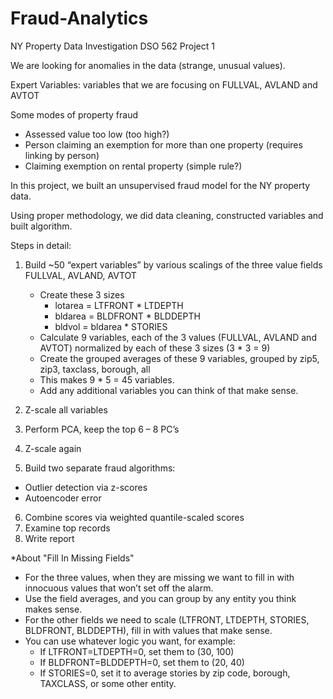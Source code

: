 # Fraud-Analytics
NY Property Data Investigation
DSO 562 Project 1

We are looking for anomalies in the data (strange, unusual values).

Expert Variables: variables that we are focusing on
FULLVAL, AVLAND and AVTOT

Some modes of property fraud
- Assessed value too low (too high?)
- Person claiming an exemption for more than one property (requires linking by person)
- Claiming exemption on rental property (simple rule?)

In this project, we built an unsupervised fraud model for the NY property data.

Using proper methodology, we did data cleaning, constructed variables and built algorithm.

Steps in detail:
1. Build ~50 “expert variables” by various scalings of the three value fields FULLVAL, AVLAND, AVTOT

    - Create these 3 sizes
        - lotarea = LTFRONT * LTDEPTH
        - bldarea = BLDFRONT * BLDDEPTH
        - bldvol = bldarea * STORIES
    - Calculate 9 variables, each of the 3 values (FULLVAL, AVLAND and AVTOT) normalized by each of these 3 sizes (3 * 3 = 9)
    - Create the grouped averages of these 9 variables, grouped by 
      zip5, zip3, taxclass, borough, all
    - This makes 9 * 5 = 45 variables.
    - Add any additional variables you can think of that make sense.

2. Z-scale all variables
3. Perform PCA, keep the top 6 – 8 PC’s
4. Z-scale again
5. Build two separate fraud algorithms:
- Outlier detection via z-scores
- Autoencoder error
6. Combine scores via weighted quantile-scaled scores
7. Examine top records
9. Write report

*About "Fill In Missing Fields"
- For the three values, when they are missing we want to fill in with innocuous values that won’t set off the alarm. 
- Use the field averages, and you can group by any entity you think makes sense.
- For the other fields we need to scale (LTFRONT, LTDEPTH, STORIES, BLDFRONT, BLDDEPTH), 
fill in with values that make sense. 
- You can use whatever logic you want, for example:
    - If LTFRONT=LTDEPTH=0, set them to (30, 100)
    - If BLDFRONT=BLDDEPTH=0, set them to (20, 40) 
    - If STORIES=0, set it to average stories by zip code, borough, TAXCLASS, or some other entity.
